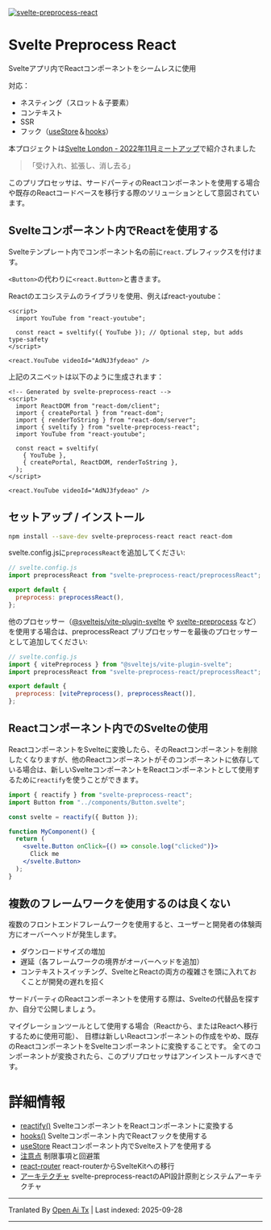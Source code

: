 [![svelte-preprocess-react](https://raw.githubusercontent.com/bfanger/svelte-preprocess-react/main/./static/svelte-preprocess-react.svg)](https://www.npmjs.com/package/svelte-preprocess-react)

# Svelte Preprocess React

Svelteアプリ内でReactコンポーネントをシームレスに使用

対応：

- ネスティング（スロット＆子要素）
- コンテキスト
- SSR
- フック（[useStore](https://raw.githubusercontent.com/bfanger/svelte-preprocess-react/main/./docs/useStore.md)＆[hooks](https://raw.githubusercontent.com/bfanger/svelte-preprocess-react/main/./docs/hooks.md)）

本プロジェクトは[Svelte London - 2022年11月ミートアップ](https://www.youtube.com/live/DXQl1G54DJY?feature=share&t=2569)で紹介されました

> 「受け入れ、拡張し、消し去る」

このプリプロセッサは、サードパーティのReactコンポーネントを使用する場合や既存のReactコードベースを移行する際のソリューションとして意図されています。

## Svelteコンポーネント内でReactを使用する

Svelteテンプレート内でコンポーネント名の前に`react.`プレフィックスを付けます。

`<Button>`の代わりに`<react.Button>`と書きます。

Reactのエコシステムのライブラリを使用、例えばreact-youtube：

```svelte
<script>
  import YouTube from "react-youtube";

  const react = sveltify({ YouTube }); // Optional step, but adds type-safety
</script>

<react.YouTube videoId="AdNJ3fydeao" />
```
上記のスニペットは以下のように生成されます：


```svelte
<!-- Generated by svelte-preprocess-react -->
<script>
  import ReactDOM from "react-dom/client";
  import { createPortal } from "react-dom";
  import { renderToString } from "react-dom/server";
  import { sveltify } from "svelte-preprocess-react";
  import YouTube from "react-youtube";

  const react = sveltify(
    { YouTube },
    { createPortal, ReactDOM, renderToString },
  );
</script>

<react.YouTube videoId="AdNJ3fydeao" />
```

## セットアップ / インストール

```sh
npm install --save-dev svelte-preprocess-react react react-dom
```

svelte.config.jsに`preprocessReact`を追加してください:

```js
// svelte.config.js
import preprocessReact from "svelte-preprocess-react/preprocessReact";

export default {
  preprocess: preprocessReact(),
};
```

他のプロセッサー（[@sveltejs/vite-plugin-svelte](https://github.com/sveltejs/vite-plugin-svelte/blob/main/docs/preprocess.md) や [svelte-preprocess](https://github.com/sveltejs/svelte-preprocess) など）を使用する場合は、preprocessReact プリプロセッサーを最後のプロセッサーとして追加してください:

```js
// svelte.config.js
import { vitePreprocess } from "@sveltejs/vite-plugin-svelte";
import preprocessReact from "svelte-preprocess-react/preprocessReact";

export default {
  preprocess: [vitePreprocess(), preprocessReact()],
};
```

## Reactコンポーネント内でのSvelteの使用

ReactコンポーネントをSvelteに変換したら、そのReactコンポーネントを削除したくなりますが、他のReactコンポーネントがそのコンポーネントに依存している場合は、新しいSvelteコンポーネントをReactコンポーネントとして使用するために`reactify`を使うことができます。

```jsx
import { reactify } from "svelte-preprocess-react";
import Button from "../components/Button.svelte";

const svelte = reactify({ Button });

function MyComponent() {
  return (
    <svelte.Button onClick={() => console.log("clicked")}>
      Click me
    </svelte.Button>
  );
}
```

## 複数のフレームワークを使用するのは良くない

複数のフロントエンドフレームワークを使用すると、ユーザーと開発者の体験両方にオーバーヘッドが発生します。

- ダウンロードサイズの増加
- 遅延（各フレームワークの境界がオーバーヘッドを追加）
- コンテキストスイッチング、SvelteとReactの両方の複雑さを頭に入れておくことが開発の遅れを招く

サードパーティのReactコンポーネントを使用する際は、Svelteの代替品を探すか、自分で公開しましょう。

マイグレーションツールとして使用する場合（Reactから、またはReactへ移行するために使用可能）、
目標は新しいReactコンポーネントの作成をやめ、既存のReactコンポーネントをSvelteコンポーネントに変換することです。
全てのコンポーネントが変換されたら、このプリプロセッサはアンインストールすべきです。

# 詳細情報

- [reactify()](https://raw.githubusercontent.com/bfanger/svelte-preprocess-react/main/./docs/reactify.md) SvelteコンポーネントをReactコンポーネントに変換する
- [hooks()](https://raw.githubusercontent.com/bfanger/svelte-preprocess-react/main/./docs/hooks.md) Svelteコンポーネント内でReactフックを使用する
- [useStore](https://raw.githubusercontent.com/bfanger/svelte-preprocess-react/main/./docs/useStore.md) Reactコンポーネント内でSvelteストアを使用する
- [注意点](https://raw.githubusercontent.com/bfanger/svelte-preprocess-react/main/./docs/caveats.md) 制限事項と回避策
- [react-router](https://raw.githubusercontent.com/bfanger/svelte-preprocess-react/main/./docs/react-router.md) react-routerからSvelteKitへの移行
- [アーキテクチャ](https://raw.githubusercontent.com/bfanger/svelte-preprocess-react/main/./docs/architecture.md) svelte-preprocess-reactのAPI設計原則とシステムアーキテクチャ


---

Tranlated By [Open Ai Tx](https://github.com/OpenAiTx/OpenAiTx) | Last indexed: 2025-09-28

---